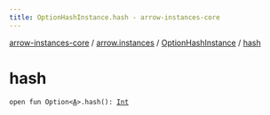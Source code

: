 ```yaml
---
title: OptionHashInstance.hash - arrow-instances-core
---
```


[arrow-instances-core](../../index.html) / [arrow.instances](../index.html) / [OptionHashInstance](index.html) / [hash](./hash.html)

# hash

`open fun Option<`[`A`](index.html#A)`>.hash(): `[`Int`](https://kotlinlang.org/api/latest/jvm/stdlib/kotlin/-int/index.html)